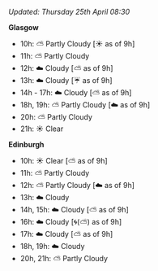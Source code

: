 *Updated: Thursday 25th April 08:30*

**Glasgow**

* 10h: :partly_sunny: Partly Cloudy [:sunny: as of 9h]
* 11h: :partly_sunny: Partly Cloudy
* 12h: :cloud: Cloudy [:partly_sunny: as of 9h]
* 13h: :cloud: Cloudy [:umbrella: as of 9h]
* 14h - 17h: :cloud: Cloudy [:partly_sunny: as of 9h]
* 18h, 19h: :partly_sunny: Partly Cloudy [:cloud: as of 9h]
* 20h: :partly_sunny: Partly Cloudy
* 21h: :sunny: Clear

**Edinburgh**

* 10h: :sunny: Clear [:partly_sunny: as of 9h]
* 11h: :partly_sunny: Partly Cloudy
* 12h: :partly_sunny: Partly Cloudy [:cloud: as of 9h]
* 13h: :cloud: Cloudy
* 14h, 15h: :cloud: Cloudy [:partly_sunny: as of 9h]
* 16h: :cloud: Cloudy [:cyclone:(:partly_sunny:) as of 9h]
* 17h: :cloud: Cloudy [:partly_sunny: as of 9h]
* 18h, 19h: :cloud: Cloudy
* 20h, 21h: :partly_sunny: Partly Cloudy
